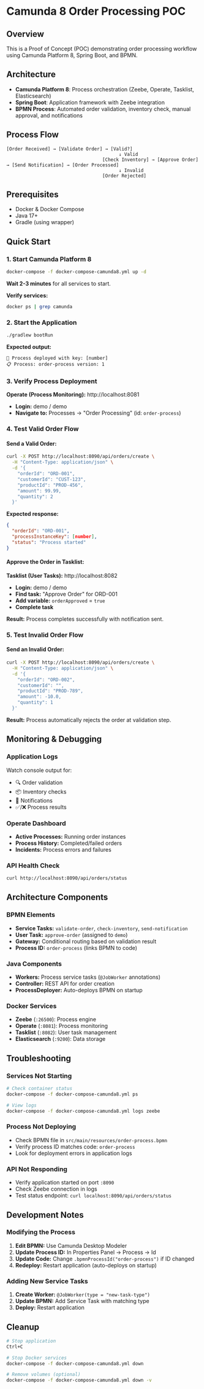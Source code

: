 # Camunda 8 Order Processing POC

## Overview
This is a Proof of Concept (POC) demonstrating order processing workflow using Camunda Platform 8, Spring Boot, and BPMN.

## Architecture
- **Camunda Platform 8**: Process orchestration (Zeebe, Operate, Tasklist, Elasticsearch)
- **Spring Boot**: Application framework with Zeebe integration
- **BPMN Process**: Automated order validation, inventory check, manual approval, and notifications

## Process Flow
```
[Order Received] → [Validate Order] → [Valid?] 
                                         ↓ Valid
                                   [Check Inventory] → [Approve Order] → [Send Notification] → [Order Processed]
                                         ↓ Invalid
                                   [Order Rejected]
```

## Prerequisites
- Docker & Docker Compose
- Java 17+
- Gradle (using wrapper)

## Quick Start

### 1. Start Camunda Platform 8
```bash
docker-compose -f docker-compose-camunda8.yml up -d
```

**Wait 2-3 minutes** for all services to start.

**Verify services:**
```bash
docker ps | grep camunda
```

### 2. Start the Application
```bash
./gradlew bootRun
```

**Expected output:**
```
🚀 Process deployed with key: [number]
📋 Process: order-process version: 1
```

### 3. Verify Process Deployment

**Operate (Process Monitoring):** http://localhost:8081
- **Login:** demo / demo
- **Navigate to:** Processes → "Order Processing" (id: `order-process`)

### 4. Test Valid Order Flow

#### Send a Valid Order:
```bash
curl -X POST http://localhost:8090/api/orders/create \
  -H "Content-Type: application/json" \
  -d '{
    "orderId": "ORD-001",
    "customerId": "CUST-123",
    "productId": "PROD-456",
    "amount": 99.99,
    "quantity": 2
  }'
```

**Expected response:**
```json
{
  "orderId": "ORD-001",
  "processInstanceKey": [number],
  "status": "Process started"
}
```

#### Approve the Order in Tasklist:
**Tasklist (User Tasks):** http://localhost:8082
- **Login:** demo / demo
- **Find task:** "Approve Order" for ORD-001
- **Add variable:** `orderApproved` = `true`
- **Complete task**

**Result:** Process completes successfully with notification sent.

### 5. Test Invalid Order Flow

#### Send an Invalid Order:
```bash
curl -X POST http://localhost:8090/api/orders/create \
  -H "Content-Type: application/json" \
  -d '{
    "orderId": "ORD-002",
    "customerId": "",
    "productId": "PROD-789",
    "amount": -10.0,
    "quantity": 1
  }'
```

**Result:** Process automatically rejects the order at validation step.

## Monitoring & Debugging

### Application Logs
Watch console output for:
- 🔍 Order validation
- 📦 Inventory checks  
- 📧 Notifications
- ✅/❌ Process results

### Operate Dashboard
- **Active Processes:** Running order instances
- **Process History:** Completed/failed orders
- **Incidents:** Process errors and failures

### API Health Check
```bash
curl http://localhost:8090/api/orders/status
```

## Architecture Components

### BPMN Elements
- **Service Tasks:** `validate-order`, `check-inventory`, `send-notification`
- **User Task:** `approve-order` (assigned to `demo`)
- **Gateway:** Conditional routing based on validation result
- **Process ID:** `order-process` (links BPMN to code)

### Java Components
- **Workers:** Process service tasks (`@JobWorker` annotations)
- **Controller:** REST API for order creation
- **ProcessDeployer:** Auto-deploys BPMN on startup

### Docker Services
- **Zeebe** (`:26500`): Process engine
- **Operate** (`:8081`): Process monitoring
- **Tasklist** (`:8082`): User task management  
- **Elasticsearch** (`:9200`): Data storage

## Troubleshooting

### Services Not Starting
```bash
# Check container status
docker-compose -f docker-compose-camunda8.yml ps

# View logs
docker-compose -f docker-compose-camunda8.yml logs zeebe
```

### Process Not Deploying
- Check BPMN file in `src/main/resources/order-process.bpmn`
- Verify process ID matches code: `order-process`
- Look for deployment errors in application logs

### API Not Responding
- Verify application started on port `:8090`
- Check Zeebe connection in logs
- Test status endpoint: `curl localhost:8090/api/orders/status`

## Development Notes

### Modifying the Process
1. **Edit BPMN:** Use Camunda Desktop Modeler
2. **Update Process ID:** In Properties Panel → Process → Id
3. **Update Code:** Change `.bpmnProcessId("order-process")` if ID changed
4. **Redeploy:** Restart application (auto-deploys on startup)

### Adding New Service Tasks
1. **Create Worker:** `@JobWorker(type = "new-task-type")`
2. **Update BPMN:** Add Service Task with matching type
3. **Deploy:** Restart application

## Cleanup
```bash
# Stop application
Ctrl+C

# Stop Docker services
docker-compose -f docker-compose-camunda8.yml down

# Remove volumes (optional)
docker-compose -f docker-compose-camunda8.yml down -v
```
